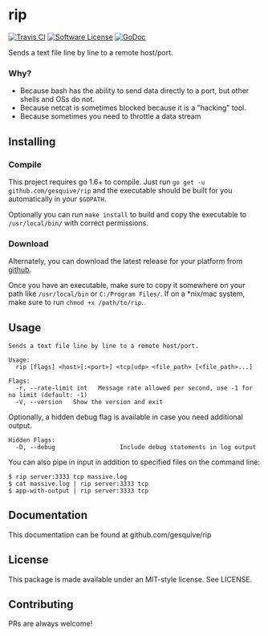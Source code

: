 # rip
[![Travis CI](https://img.shields.io/travis/gesquive/rip/master.svg?style=flat-square)](https://travis-ci.org/gesquive/rip)
[![Software License](https://img.shields.io/badge/License-MIT-orange.svg?style=flat-square)](https://github.com/gesquive/rip/blob/master/LICENSE)
[![GoDoc](https://img.shields.io/badge/godoc-reference-blue.svg?style=flat-square)](https://godoc.org/github.com/gesquive/rip)

Sends a text file line by line to a remote host/port.


### Why?
 - Because bash has the ability to send data directly to a port, but other shells and OSs do not.
 - Because netcat is sometimes blocked because it is a "hacking" tool.
 - Because sometimes you need to throttle a data stream

## Installing

### Compile
This project requires go 1.6+ to compile. Just run `go get -u github.com/gesquive/rip` and the executable should be built for you automatically in your `$GOPATH`.

Optionally you can run `make install` to build and copy the executable to `/usr/local/bin/` with correct permissions.

### Download
Alternately, you can download the latest release for your platform from [github](https://github.com/gesquive/rip/releases).

Once you have an executable, make sure to copy it somewhere on your path like `/usr/local/bin` or `C:/Program Files/`.
If on a \*nix/mac system, make sure to run `chmod +x /path/to/rip`.

## Usage

```console
Sends a text file line by line to a remote host/port.

Usage:
  rip [flags] <host>[:<port>] <tcp|udp> <file_path> [<file_path>...]

Flags:
  -r, --rate-limit int   Message rate allowed per second, use -1 for no limit (default: -1)
  -V, --version   Show the version and exit
```
Optionally, a hidden debug flag is available in case you need additional output.
```console
Hidden Flags:
  -D, --debug                  Include debug statements in log output
```

You can also pipe in input in addition to specified files on the command line:

```console
$ rip server:3333 tcp massive.log
$ cat massive.log | rip server:3333 tcp
$ app-with-output | rip server:3333 tcp
```

## Documentation

This documentation can be found at github.com/gesquive/rip

## License

This package is made available under an MIT-style license. See LICENSE.

## Contributing

PRs are always welcome!
